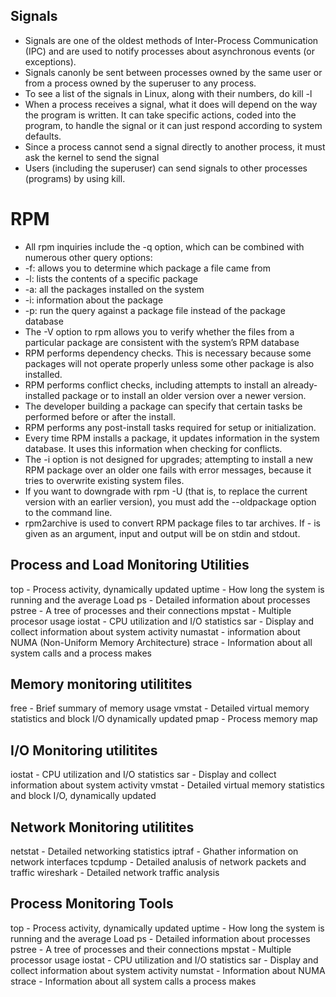 ## Signals

- Signals are one of the oldest methods of Inter-Process Communication (IPC) and are used to notify processes about asynchronous events (or exceptions).
- Signals canonly be sent between processes owned by the same user or from a process owned by the superuser to any process.
- To see a list of the signals in Linux, along with their numbers, do kill -l
- When a process receives a signal, what it does will depend on the way the program is written. It can take specific actions, coded into the program, to handle the signal or it can just respond according to system defaults.
- Since a process cannot send a signal directly to another process, it must ask the kernel to send the signal
- Users (including the superuser) can send signals to other processes (programs) by using kill.

# RPM

- All rpm inquiries include the -q option, which can be combined with numerous other query options:
- -f: allows you to determine which package a file came from
- -l: lists the contents of a specific package
- -a: all the packages installed on the system
- -i: information about the package
- -p: run the query against a package file instead of the package database
- The -V option to rpm allows you to verify whether the files from a particular package are consistent with the system’s RPM database
- RPM performs dependency checks. This is necessary because some packages will not operate properly unless some other package is also installed.
- RPM performs conflict checks, including attempts to install an already-installed package or to install an older version over a newer version.
- The developer building a package can specify that certain tasks be performed before or after the install.
- RPM performs any post-install tasks required for setup or initialization.
- Every time RPM installs a package, it updates information in the system database. It uses this information when checking for conflicts.
- The -i option is not designed for upgrades; attempting to install a new RPM package over an older one fails with error messages, because it tries to overwrite existing system files.
- If you want to downgrade with rpm -U (that is, to replace the current version with an earlier version), you must add the --oldpackage option to the command line.
- rpm2archive is used to convert RPM package files to tar archives. If - is given as an argument, input and output will be on stdin and stdout.

## Process and Load Monitoring Utilities

top - Process activity, dynamically updated
uptime - How long the system is running and the average Load
ps - Detailed information about processes
pstree - A tree of processes and their connections
mpstat - Multiple procesor usage
iostat - CPU utilization and I/O statistics
sar - Display and collect information about system activity
numastat - information about NUMA (Non-Uniform Memory Architecture)
strace - Information about all system calls and a process makes

## Memory monitoring utilitites
free - Brief summary of memory usage
vmstat - Detailed virtual memory statistics and block I/O dynamically updated
pmap - Process memory map

## I/O Monitoring utilitites
iostat - CPU utilization and I/O statistics
sar - Display and collect information about system activity
vmstat - Detailed virtual memory statistics and block I/O, dynamically updated

## Network Monitoring utilitites
netstat - Detailed networking statistics
iptraf - Ghather information on network interfaces
tcpdump - Detailed analusis of network packets and traffic
wireshark - Detailed network traffic analysis

## Process Monitoring Tools
top - Process activity, dynamically updated
uptime - How long the system is running and the average Load
ps - Detailed information about processes
pstree - A tree of processes and their connections
mpstat - Multiple processor usage
iostat - CPU utilization and I/O statistics
sar - Display and collect information about system activity
numstat - Information about NUMA
strace - Information about all system calls a process makes

